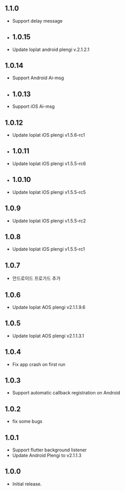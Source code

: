 ## 1.1.0

* Support delay message

* ## 1.0.15

* Update loplat android plengi v.2.1.2.1

## 1.0.14

* Support Android Ai-msg 

* ## 1.0.13

* Support iOS Ai-msg 

## 1.0.12

* Update loplat iOS plengi v1.5.6-rc1

* ## 1.0.11

* Update loplat iOS plengi v1.5.5-rc6

* ## 1.0.10

* Update loplat iOS plengi v1.5.5-rc5

## 1.0.9

* Update loplat iOS plengi v1.5.5-rc2

## 1.0.8

* Update loplat iOS plengi v1.5.5-rc1

## 1.0.7

* 안드로이드 프로가드 추가

## 1.0.6

* Update loplat AOS plengi v2.1.1.9.6

## 1.0.5

* Update loplat AOS plengi v2.1.1.3.1

## 1.0.4

* Fix app crash on first run

## 1.0.3

* Support automatic callback registration on Android

## 1.0.2

* fix some bugs

## 1.0.1

* Support flutter background listener
* Update Android Plengi to v2.1.1.3

## 1.0.0

* Initial release.

